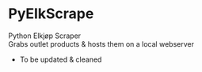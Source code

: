 # PyElkScrape
Python Elkjøp Scraper<br>
Grabs outlet products & hosts them on a local webserver

- To be updated & cleaned

